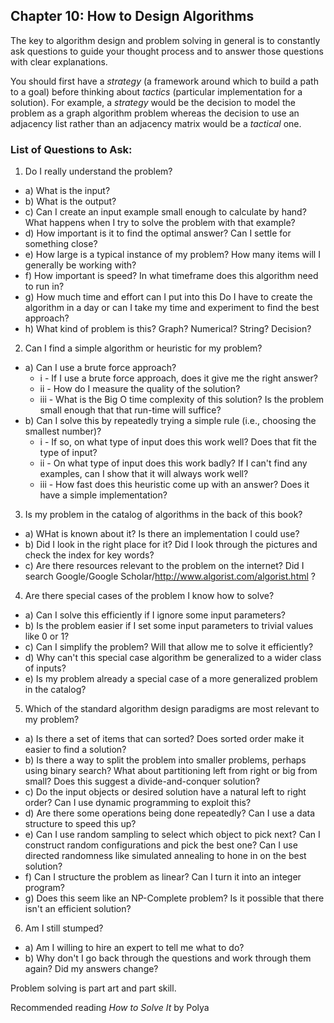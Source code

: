 ## Chapter 10: How to Design Algorithms

The key to algorithm design and problem solving in general is to constantly ask questions to guide your thought process and to answer those questions with clear explanations.

You should first have a _strategy_ (a framework around which to build a path to a goal) before thinking about _tactics_ (particular implementation for a solution). For example, a _strategy_ would be the decision to model the problem as a graph algorithm problem whereas the decision to use an adjacency list rather than an adjacency matrix would be a _tactical_ one.

### List of Questions to Ask:

1. Do I really understand the problem?

- a) What is the input?
- b) What is the output?
- c) Can I create an input example small enough to calculate by hand? What happens when I try to solve the problem with that example?
- d) How important is it to find the optimal answer? Can I settle for something close?
- e) How large is a typical instance of my problem? How many items will I generally be working with?
- f) How important is speed? In what timeframe does this algorithm need to run in?
- g) How much time and effort can I put into this Do I have to create the algorithm in a day or can I take my time and experiment to find the best approach?
- h) What kind of problem is this? Graph? Numerical? String? Decision?

2. Can I find a simple algorithm or heuristic for my problem?

- a) Can I use a brute force approach?
  - i - If I use a brute force approach, does it give me the right answer?
  - ii - How do I measure the quality of the solution?
  - iii - What is the Big O time complexity of this solution? Is the problem small enough that that run-time will suffice?
- b) Can I solve this by repeatedly trying a simple rule (i.e., choosing the smallest number)?
  - i - If so, on what type of input does this work well? Does that fit the type of input?
  - ii - On what type of input does this work badly? If I can't find any examples, can I show that it will always work well?
  - iii - How fast does this heuristic come up with an answer? Does it have a simple implementation?

3. Is my problem in the catalog of algorithms in the back of this book?

- a) WHat is known about it? Is there an implementation I could use?
- b) Did I look in the right place for it? Did I look through the pictures and check the index for key words?
- c) Are there resources relevant to the problem on the internet? Did I search Google/Google Scholar/http://www.algorist.com/algorist.html ?

4. Are there special cases of the problem I know how to solve?

- a) Can I solve this efficiently if I ignore some input parameters?
- b) Is the problem easier if I set some input parameters to trivial values like 0 or 1?
- c) Can I simplify the problem? Will that allow me to solve it efficiently?
- d) Why can't this special case algorithm be generalized to a wider class of inputs?
- e) Is my problem already a special case of a more generalized problem in the catalog?

5.  Which of the standard algorithm design paradigms are most relevant to my problem?

- a) Is there a set of items that can sorted? Does sorted order make it easier to find a solution?
- b) Is there a way to split the problem into smaller problems, perhaps using binary search? What about partitioning left from right or big from small? Does this suggest a divide-and-conquer solution?
- c) Do the input objects or desired solution have a natural left to right order? Can I use dynamic programming to exploit this?
- d) Are there some operations being done repeatedly? Can I use a data structure to speed this up?
- e) Can I use random sampling to select which object to pick next? Can I construct random configurations and pick the best one? Can I use directed randomness like simulated annealing to hone in on the best solution?
- f) Can I structure the problem as linear? Can I turn it into an integer program?
- g) Does this seem like an NP-Complete problem? Is it possible that there isn't an efficient solution?

6.  Am I still stumped?

- a) Am I willing to hire an expert to tell me what to do?
- b) Why don't I go back through the questions and work through them again? Did my answers change?

Problem solving is part art and part skill.

Recommended reading _How to Solve It_ by Polya
